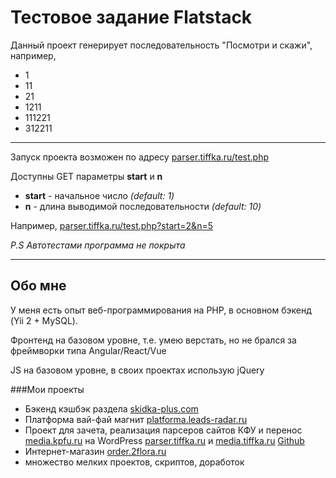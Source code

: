 # Тестовое задание Flatstack

Данный проект генерирует последовательность "Посмотри и скажи", например,
* 1
* 11
* 21
* 1211
* 111221
* 312211

---
Запуск проекта возможен по адресу [parser.tiffka.ru/test.php](https://parser.tiffka.ru/test.php)

Доступны GET параметры **start** и **n**
* **start** - начальное число _(default: 1)_
* **n** - длина выводимой последовательности _(default: 10)_

Например, 
[parser.tiffka.ru/test.php?start=2&n=5](https://parser.tiffka.ru/test.php?start=2&n=5)

_P.S Автотестами программа не покрыта_

---

## Обо мне

У меня есть опыт веб-программирования на PHP, в основном бэкенд (Yii 2 + MySQL).

Фронтенд на базовом уровне, т.е. умею верстать, но не брался за фреймворки типа Angular/React/Vue

JS на базовом уровне, в своих проектах использую jQuery

###Мои проекты

* Бэкенд кэшбэк раздела [skidka-plus.com](https://skidka-plus.com/getcashback/)
* Платформа вай-фай магнит [platforma.leads-radar.ru](http://demo.platforma.leads-radar.ru/)
* Проект для зачета, реализация парсеров сайтов КФУ и перенос [media.kpfu.ru](https://media.kpfu.ru) на WordPress [parser.tiffka.ru](https://parser.tiffka.ru/) и [media.tiffka.ru](https://media.tiffka.ru/)
[Github](https://github.com/MrRamka/kfu_media/tree/ilyas)
* Интернет-магазин [order.2flora.ru](https://order.2flora.ru/)
* множество мелких проектов, скриптов, доработок
